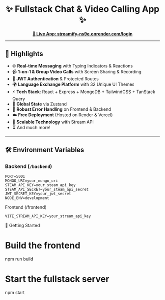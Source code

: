 <h1 align="center">✨ Fullstack Chat & Video Calling App ✨</h1>

<p align="center">
  <a href="https://streamify-ns9e.onrender.com/login" target="_blank"><strong>🔗 Live App: streamify-ns9e.onrender.com/login</strong></a>
</p>

---

## 🚀 Highlights

- 🌐 **Real-time Messaging** with Typing Indicators & Reactions  
- 📹 **1-on-1 & Group Video Calls** with Screen Sharing & Recording  
- 🔐 **JWT Authentication** & Protected Routes  
- 🌍 **Language Exchange Platform** with 32 Unique UI Themes  
- ⚡ **Tech Stack**: React + Express + MongoDB + TailwindCSS + TanStack Query  
- 🧠 **Global State** via Zustand  
- 🚨 **Robust Error Handling** on Frontend & Backend  
- ☁️ **Free Deployment** (Hosted on Render & Vercel)  
- 🧱 **Scalable Technology** with Stream API  
- ⏳ And much more!

---

## 🛠️ Environment Variables

### Backend (`/backend`)

```env
PORT=5001
MONGO_URI=your_mongo_uri
STEAM_API_KEY=your_steam_api_key
STEAM_API_SECRET=your_steam_api_secret
JWT_SECRET_KEY=your_jwt_secret
NODE_ENV=development
```
Frontend (/frontend)
```env
VITE_STREAM_API_KEY=your_stream_api_key
```

🔧 Getting Started
# Build the frontend
npm run build

# Start the fullstack server
npm start

